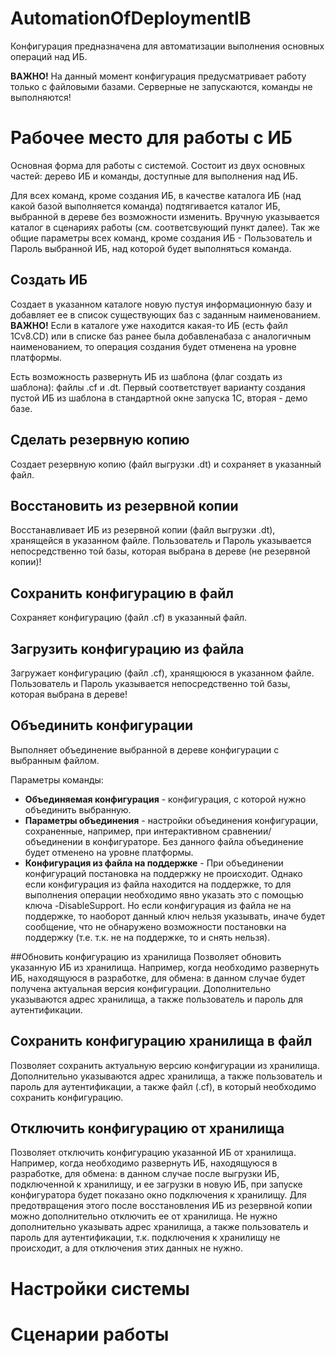 ﻿# AutomationOfDeploymentIB
Конфигурация предназначена для автоматизации выполнения основных операций над ИБ.

**ВАЖНО!** На данный момент конфигурация предусматривает работу только с файловыми базами. Серверные не запускаются, команды не выполняются!

# Рабочее место для работы с ИБ
Основная форма для работы с системой.
Состоит из двух основных частей: дерево ИБ и команды, доступные для выполнения над ИБ.

Для всех команд, кроме создания ИБ, в качестве каталога ИБ (над какой базой выполняется команда) подтягивается каталог ИБ, выбранной в дереве без возможности изменить. Вручную указывается каталог в сценариях работы (см. соответсвующий пункт далее).
Так же общие параметры всех команд, кроме создания ИБ - Пользователь и Пароль выбранной ИБ, над которой будет выполняться команда.

## Создать ИБ
Создает в указанном каталоге новую пустуя информационную базу и добавляет ее в список существующих баз с заданным наименованием.
**ВАЖНО!** Если в каталоге уже находится какая-то ИБ (есть файл 1Cv8.CD) или в списке баз ранее была добавленабаза с аналогичным наименованием, то операция создания будет отменена на уровне платформы.

Есть возможность развернуть ИБ из шаблона (флаг создать из шаблона): файлы .cf и .dt. Первый соответствует варианту создания пустой ИБ из шаблона в стандартной окне запуска 1С, вторая - демо базе.

## Сделать резервную копию
Создает резервную копию (файл выгрузки .dt) и сохраняет в указанный файл.

## Восстановить из резервной копии
Восстанавливает ИБ из резервной копии (файл выгрузки .dt), хранящейся в указанном файле.
Пользователь и Пароль указывается непосредственно той базы, которая выбрана в дереве (не резервной копии)!

## Сохранить конфигурацию в файл
Сохраняет конфигурацию (файл .cf) в указанный файл.

## Загрузить конфигурацию из файла
Загружает конфигурацию (файл .cf), хранящююся в указанном файле.
Пользователь и Пароль указывается непосредственно той базы, которая выбрана в дереве!

## Объединить конфигурации
Выполняет объединение выбранной в дереве конфигурации с выбранным файлом.

Параметры команды:
* **Объединяемая конфигурация** - конфигурация, с которой нужно объединить выбранную.
* **Параметры объединения** - настройки объединения конфигурации, сохраненные, например, при интерактивном сравнении/объединении в конфигураторе. Без данного файла объединение будет отменено на уровне платформы.
* **Конфигурация из файла на поддержке** - При объединении конфигураций постановка на поддержку не происходит. Однако если конфигурация из файла находится на поддержке, то для выполнения операции необходимо явно указать это с помощью ключа -DisableSupport. Но если конфигурация из файла не на поддержке, то наоборот данный ключ нельзя указывать, иначе будет сообщение, что не обнаружено возможности постановки на поддержку (т.е. т.к. не на поддержке, то и снять нельзя).

##Обновить конфигурацию из хранилища
Позволяет обновить указанную ИБ из хранилища. Например, когда необходимо развернуть ИБ, находящуюся в разработке, для обмена: в данном случае будет получена актуальная версия конфигурации.
Дополнительно указываются адрес хранилища, а также пользователь и пароль для аутентификации.

## Сохранить конфигурацию хранилища в файл
Позволяет сохранить актуальную версию конфигурации из хранилища.
Дополнительно указываются адрес хранилища, а также пользователь и пароль для аутентификации, а также файл (.cf), в который необходимо сохранить конфигурацию.

## Отключить конфигурацию от хранилища
Позволяет отключить конфигурацию указанной ИБ от хранилища. Например, когда необходимо развернуть ИБ, находящуюся в разработке, для обмена: в данном случае после выгрузки ИБ, подключенной к хранилищу, и ее загрузки в новую ИБ, при запуске конфигуратора будет показано окно подключения к хранилищу. Для предотвращения этого после восстановления ИБ из резервной копии можно дополнительно отключить ее от хранилища.
Не нужно дополнительно указывать адрес хранилища, а также пользователь и пароль для аутентификации, т.к. подключения к хранилищу не происходит, а для отключения этих данных не нужно.

# Настройки системы


# Сценарии работы
